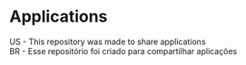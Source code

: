 # Applications
US - This repository was made to share applications <br> BR - Esse repositório foi criado para compartilhar aplicações
